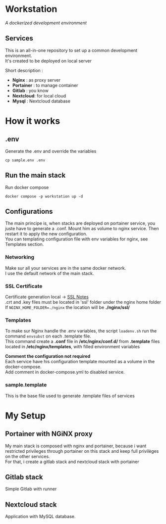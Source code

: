 # Workstation
_A dockerized development environment_
## Services
This is an all-in-one repository to set up a common development environment.  
It's created to be deployed on local server  

Short description :
- **Nginx** : as proxy server
- **Portainer** : to manage container
- **Gitlab** : you know
- **Nextcloud**: for local cloud
- **Mysql** : Nextcloud database
# How it works
## .env
Generate the .env and override the variables
```shell
cp sample.env .env
```
## Run the main stack
Run docker compose
```shell
docker compose -p workstation up -d
```
## Configurations
The main principe is, when stacks are deployed on portainer service, you juste have to generate a .conf. Mount him as volume to nginx service. Then restart it to apply the new configuration.  
You can templating configuration file with env variables for nginx, see Templates section.
### Networking
Make sur all your services are in the same docker network.  
I use the default network of the main stack.
### SSL Certificate
Certificate generation local ->  [SSL Notes](https://github.com/RemiMichel/notes/blob/main/ssl.md)  
.crt and .key files must be located in 'ssl' folder under the nginx home folder  
If `NGINX_HOME_FOLDER=./nginx` the location will be **./nginx/ssl/**
### Templates
To make sur Nginx handle the .env variables, the script `loadenv.sh` run the command `envsubst` on each .template file.    
This command create a **.conf** file in **/etc/nginx/conf.d/** from **.template** files located in **/etc/nginx/templates**, with filled environment variables  

**Comment the configuration not required**  
Each service have his configuration template mounted as a volume in the docker-compose.   
Add comment in docker-compose.yml to disabled service. 
### sample.template
This is the base file used to generate .template files of services

# My Setup
## Portainer with NGiNX proxy
My main stack is composed with nginx and portainer, because i want restricted privileges through portainer on this stack and keep full privilèges on the other services.  
For that, i create a gitlab stack and nextcloud stack with portainer 
## Gitlab stack
Simple Gitlab with runner
## Nextcloud stack
Application with MySQL database.

